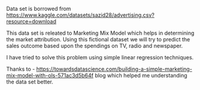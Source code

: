 Data set is borrowed from https://www.kaggle.com/datasets/sazid28/advertising.csv?resource=download

This data set is releated to Marketing Mix Model which helps in determining the market attribution. Using this fictional dataset we will try to predict the sales outcome based upon the spendings on TV, radio and newspaper. 

I have tried to solve this problem using simple linear regression techniques. 

Thanks to - https://towardsdatascience.com/building-a-simple-marketing-mix-model-with-ols-571ac3d5b64f blog which helped me understanding the data set better.

